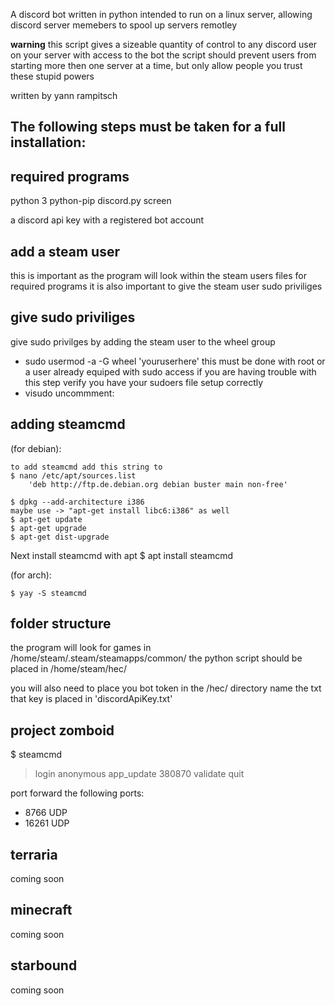 A discord bot written in python intended to run on a linux server, allowing discord server memebers to spool up servers remotley

**warning** this script gives a sizeable quantity of control to any discord user on your server with access to the bot
the script should prevent users from starting more then one server at a time, but only allow people you trust these stupid powers

written by yann rampitsch

## The following steps must be taken for a full installation:

## required programs ##
python 3
python-pip
discord.py
screen

a discord api key with a registered bot account

## add a steam user ##
this is important as the program will look within the steam users files for required programs
it is also important to give the steam user sudo priviliges


## give sudo priviliges
give sudo privilges by adding the steam user to the wheel group
* sudo usermod -a -G wheel 'youruserhere'
this must be done with root or a user already equiped with sudo access
if you are having trouble with this step verify you have your sudoers file setup correctly
* visudo
uncommment:

## adding steamcmd ##
(for debian):

    to add steamcmd add this string to 
    $ nano /etc/apt/sources.list 
        'deb http://ftp.de.debian.org debian buster main non-free'

    $ dpkg --add-architecture i386
    maybe use -> "apt-get install libc6:i386" as well
    $ apt-get update
    $ apt-get upgrade
    $ apt-get dist-upgrade

Next install steamcmd with apt
$ apt install steamcmd

(for arch):

    $ yay -S steamcmd

## folder structure ##
the program will look for games in
    /home/steam/.steam/steamapps/common/
the python script should be placed in
    /home/steam/hec/

you will also need to place you bot token in the /hec/ directory 
name the txt that key is placed in 'discordApiKey.txt'

## project zomboid ## 
$ steamcmd
> login anonymous
> app_update 380870 validate
> quit

port forward the following ports:
* 8766 UDP
* 16261 UDP

## terraria ##
coming soon

## minecraft ##
coming soon

## starbound ##
coming soon